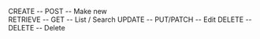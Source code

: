 CREATE -- POST -- Make new  
RETRIEVE -- GET -- List / Search
UPDATE -- PUT/PATCH -- Edit
DELETE -- DELETE -- Delete
